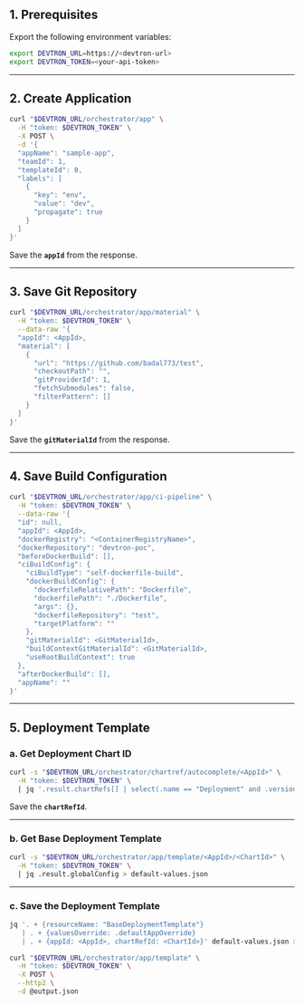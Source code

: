 
## 1. Prerequisites

Export the following environment variables:

```bash
export DEVTRON_URL=https://<devtron-url>
export DEVTRON_TOKEN=<your-api-token>
````

---

## 2. Create Application

```bash
curl "$DEVTRON_URL/orchestrator/app" \
  -H "token: $DEVTRON_TOKEN" \
  -X POST \
  -d '{
  "appName": "sample-app",
  "teamId": 1,
  "templateId": 0,
  "labels": [
    {
      "key": "env",
      "value": "dev",
      "propagate": true
    }
  ]
}'
```

Save the **`appId`** from the response.

---

## 3. Save Git Repository

```bash
curl "$DEVTRON_URL/orchestrator/app/material" \
  -H "token: $DEVTRON_TOKEN" \
  --data-raw '{
  "appId": <AppId>,
  "material": [
    {
      "url": "https://github.com/badal773/test",
      "checkoutPath": "",
      "gitProviderId": 1,
      "fetchSubmodules": false,
      "filterPattern": []
    }
  ]
}'
```

Save the **`gitMaterialId`** from the response.

---

## 4. Save Build Configuration

```bash
curl "$DEVTRON_URL/orchestrator/app/ci-pipeline" \
  -H "token: $DEVTRON_TOKEN" \
  --data-raw '{
  "id": null,
  "appId": <AppId>,
  "dockerRegistry": "<ContainerRegistryName>",
  "dockerRepository": "devtron-poc",
  "beforeDockerBuild": [],
  "ciBuildConfig": {
    "ciBuildType": "self-dockerfile-build",
    "dockerBuildConfig": {
      "dockerfileRelativePath": "Dockerfile",
      "dockerfilePath": "./Dockerfile",
      "args": {},
      "dockerfileRepository": "test",
      "targetPlatform": ""
    },
    "gitMaterialId": <GitMaterialId>,
    "buildContextGitMaterialId": <GitMaterialId>,
    "useRootBuildContext": true
  },
  "afterDockerBuild": [],
  "appName": ""
}'
```

---

## 5. Deployment Template

### a. Get Deployment Chart ID

```bash
curl -s "$DEVTRON_URL/orchestrator/chartref/autocomplete/<AppId>" \
  -H "token: $DEVTRON_TOKEN" \
  | jq '.result.chartRefs[] | select(.name == "Deployment" and .version == "4.21.0")'
```

Save the **`chartRefId`**.

---

### b. Get Base Deployment Template

```bash
curl -s "$DEVTRON_URL/orchestrator/app/template/<AppId>/<ChartId>" \
  -H "token: $DEVTRON_TOKEN" \
  | jq .result.globalConfig > default-values.json
```

---

### c. Save the Deployment Template

```bash
jq '. + {resourceName: "BaseDeploymentTemplate"} 
   | . + {valuesOverride: .defaultAppOverride} 
   | . + {appId: <AppId>, chartRefId: <ChartId>}' default-values.json > output.json

curl "$DEVTRON_URL/orchestrator/app/template" \
  -H "token: $DEVTRON_TOKEN" \
  -X POST \
  --http2 \
  -d @output.json
```
